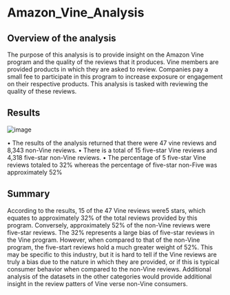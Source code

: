 # Amazon_Vine_Analysis

## Overview of the analysis

The purpose of this analysis is to provide insight on the Amazon Vine program and the quality of the reviews that it produces. Vine members are provided products in which they are asked to review. Companies pay a small fee to participate in this program to increase exposure or engagement on their respective products. This analysis is tasked with reviewing the quality of these reviews.

## Results

![image](https://user-images.githubusercontent.com/107585908/194290064-9b689f5d-c514-4856-9d9a-81d1a310566a.png)
 
•	The results of the analysis returned that there were 47 vine reviews and 8,343 non-Vine reviews.
•	There is a total of 15 five-star Vine reviews and 4,318 five-star non-Vine reviews.
•	The percentage of 5 five-star Vine reviews totaled to 32% whereas the percentage of five-star non-Five was approximately 52%

## Summary

According to the results, 15 of the 47 Vine reviews were5 stars, which equates to approximately 32% of the total reviews provided by this program. Conversely, approximately 52% of the non-Vine reviews were five-star reviews. The 32% represents a large bias of five-star reviews in the Vine program. However, when compared to that of the non-Vine program, the five-start reviews hold a much greater weight of 52%. This may be specific to this industry, but it is hard to tell if the Vine reviews are truly a bias due to the nature in which they are provided, or if this is typical consumer behavior when compared to the non-Vine reviews. Additional analysis of the datasets in the other categories would provide additional insight in the review patters of Vine verse non-Vine consumers.
